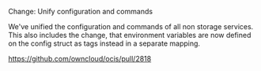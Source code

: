 Change: Unify configuration and commands

We've unified the configuration and commands of all non storage services. This also
includes the change, that environment variables are now defined on the config struct
as tags instead in a separate mapping.

https://github.com/owncloud/ocis/pull/2818
